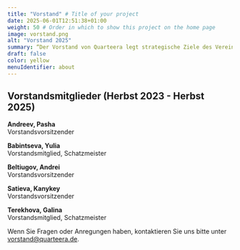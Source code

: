 ```yaml
---
title: "Vorstand" # Title of your project
date: 2025-06-01T12:51:38+01:00
weight: 50 # Order in which to show this project on the home page
image: vorstand.png
alt: "Vorstand 2025"
summary: “Der Vorstand von Quarteera legt strategische Ziele des Vereines fest, entscheidet über die Prioritäten sowie über die Personalfragen.”
draft: false
color: yellow
menuIdentifier: about
---
```

## Vorstandsmitglieder (Herbst 2023 - Herbst 2025)

**Andreev, Pasha**\
Vorstandsvorsitzender

**Babintseva, Yulia**\
Vorstandsmitglied, Schatzmeister

**Beltiugov, Andrei**\
Vorstandsvorsitzender

**Satieva, Kanykey**\
Vorstandsvorsitzender

**Terekhova, Galina**\
Vorstandsmitglied, Schatzmeister

Wenn Sie Fragen oder Anregungen haben, kontaktieren Sie uns bitte unter [vorstand@quarteera.de](mailto:vorstand@quarteera.de). 
